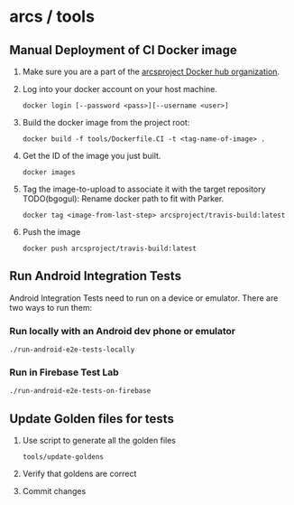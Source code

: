# arcs / tools

## Manual Deployment of CI Docker image

1. Make sure you are a part of the [arcsproject Docker hub organization](https://hub.docker.com/orgs/arcsproject).

2. Log into your docker account on your host machine.

    ```
    docker login [--password <pass>][--username <user>]
    ```

3. Build the docker image from the project root:

    ```
    docker build -f tools/Dockerfile.CI -t <tag-name-of-image> .
    ```

4. Get the ID of the image you just built.

   ```
   docker images
   ```

5. Tag the image-to-upload to associate it with the target repository
   TODO(bgogul): Rename docker path to fit with Parker.

    ```
    docker tag <image-from-last-step> arcsproject/travis-build:latest
    ```

6. Push the image

   ```
   docker push arcsproject/travis-build:latest
   ```


## Run Android Integration Tests

Android Integration Tests need to run on a device or emulator. There
are two ways to run them:

### Run locally with an Android dev phone or emulator

   ```
   ./run-android-e2e-tests-locally
   ```

### Run in Firebase Test Lab

   ```
   ./run-android-e2e-tests-on-firebase
   ```

## Update Golden files for tests

1. Use script to generate all the golden files
    ```
    tools/update-goldens
    ```

2. Verify that goldens are correct

3. Commit changes
